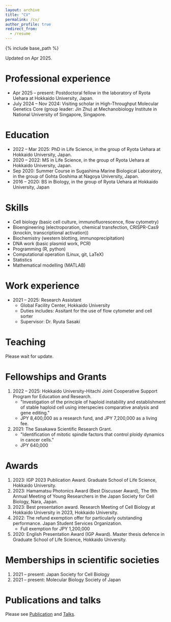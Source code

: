 ```yaml
---
layout: archive
title: "CV"
permalink: /cv/
author_profile: true
redirect_from:
  - /resume
---
```


{% include base_path %}

Updated on Apr 2025.

Professional experience
======
- Apr 2025 – present: Postdoctoral fellow in the laboratory of Ryota Uehara at Hokkaido University, Japan.
- July 2024 – Nov 2024: Visiting scholar in High-Throughput Molecular Genetics Core (group leader: Jin Zhu) at Mechanobiology Institute in National University of Singapore, Singapore.

Education
======
- 2022 – Mar 2025: PhD in Life Science, in the group of Ryota Uehara at Hokkaido University, Japan.
- 2020 – 2022: MS in Life Science, in the group of Ryota Uehara at Hokkaido University, Japan.
- Sep 2020: Summer Course in Sugashima Marine Biological Laboratory, in the group of Gohta Goshima at Nagoya University, Japan.
- 2016 – 2020: BS in Biology, in the group of Ryota Uehara at Hokkaido University, Japan
 
Skills
======
- Cell biology (basic cell culture, immunofluorescence, flow cytometry)
- Bioengineering (electroporation, chemical transfection, CRISPR-Cas9 (knockin, transcriptional activation))
- Biochemistry (western blotting, immunoprecipitation)
- DNA work (basic plasmid work, PCR)
- Programming (R, python)
- Computational operation (Linux, git, LaTeX)
- Statistics
- Mathematical modelling (MATLAB)

Work experience
======
- 2021 – 2025: Research Assistant
  - Global Facility Center, Hokkaido University
  - Duties includes: Assitant for the use of flow cytometer and cell sorter
  - Supervisor: Dr. Ryuta Sasaki

Teaching
======
Please wait for update.

Fellowships and Grants
======
1. 2022 – 2025: Hokkaido University-Hitachi Joint Cooperative Support Program for Education and Research.
    - "Investigation of the principle of haploid instability and establishment of stable haploid cell using interspecies comparative analysis and gene editing."
    - JPY 8,400,000 as a research fund, and JPY 7,200,000 as a living fee.
1. 2021: The Sasakawa Scientific Research Grant.
    - "Identification of mitotic spindle factors that control ploidy dynamics in cancer cells."
    - JPY 640,000 

Awards
======
1. 2023: IGP 2023 Publication Award. Graduate School of Life Science, Hokkaido University.
2. 2023: Hamamatsu Photonics Award (Best Discusser Award), The 9th Annual Meeting of Young Researchers in the Japan Society for Cell Biology, Nara, Japan.
3. 2023: Best presentation award. Research Meeting of Cell Biology at Hokkaido University in 2023, Hokkaido University.
5. 2022: The refund exemption offer for particularly outstanding performance. Japan Student Services Organization.
    - Full exemption for JPY 1,200,000
7. 2020: English Presentation Award (IGP Award). Master thesis defence in Graduate School of Life Science, Hokkaido University.

Memberships in scientific societies
======
1. 2021 – present: Japan Society for Cell Biology
1. 2021 – present: Molecular Biology Society of Japan

Publications and talks
======
Please see [Publication](/publications/) and [Talks](/talks/).
